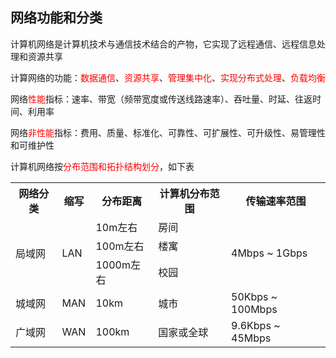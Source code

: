 
## 网络功能和分类

计算机网络是计算机技术与通信技术结合的产物，它实现了远程通信、远程信息处理和资源共享

计算网络的功能：<font color='red'>数据通信</font>、<font color='red'>资源共享</font>、<font color='red'>管理集中化</font>、<font color='red'>实现分布式处理</font>、<font color='red'>负载均衡</font>

网络<font color='red'>性能</font>指标：速率、带宽（频带宽度或传送线路速率）、吞吐量、时延、往返时间、利用率

网络<font color='red'>非性能</font>指标：费用、质量、标准化、可靠性、可扩展性、可升级性、易管理性和可维护性

计算机网络按<font color='red'>分布范围和拓扑结构划分</font>，如下表

<table>
    <tr>
        <th>网络分类</th>
        <th>缩写</th>
        <th>分布距离</th>
        <th>计算机分布范围</th>
        <th>传输速率范围</th>
    </tr>
    <tr>
        <td rowspan="3">局域网</td>
        <td rowspan="3">LAN</td>
        <td>10m左右</td>
        <td>房间</td>
        <td rowspan="3">4Mbps ~ 1Gbps</td>
    </tr>
    <tr>
        <td>100m左右</td>
        <td>楼寓</td>
    </tr>
    <tr>
        <td>1000m左右</td>
        <td>校园</td>
    </tr>
    <tr>
        <td>城域网</td>
        <td>MAN</td>
        <td>10km</td>
        <td>城市</td>
        <td>50Kbps ~ 100Mbps</td>
    </tr>
    <tr>
        <td>广域网</td>
        <td>WAN</td>
        <td>100km</td>
        <td>国家或全球</td>
        <td>9.6Kbps ~ 45Mbps</td>
    </tr>
</table>